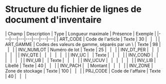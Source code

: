 # Structure du fichier de lignes de document d'inventaire









| Champ | Description | Type | Longueur maximale | Présence | Exemple |
|---|---|---|---|---|---|---|
| ART\_CODE | Code de l'article | Texte | 30 |   |   |
| ART\_GAMME | Codes des valeurs de gamme, séparés par un \ | Texte | 98 |   |   |
| INV\_NUMLOT | Numéro de lot | Texte | 25 |   |   |
| INV\_DT\_PER |   |   |   |   |   |
| INV\_QTE |   |   |   |   |   |
| INV\_UC |   | Texte |   |   |   |
| INV\_COND |   |   |   |   |   |
| INV\_UB |   | Texte |   |   |   |
| INV\_UCUV |   |   |   |   |   |
| INV\_LIB | Libellé | Texte | 40 |   |   |
| INV\_PACH |   | Montant |   |   |   |
| INV\_ZONE | Zone de stockage | Texte | 100 |   |   |
| PRJ\_CODE | Code de l'affaire | Texte | 40 |   |   |


